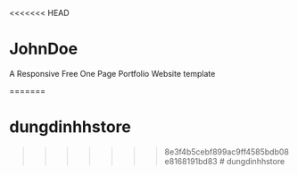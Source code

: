 <<<<<<< HEAD
# JohnDoe
A Responsive Free One Page Portfolio Website template




=======
# dungdinhhstore
>>>>>>> 8e3f4b5cebf899ac9ff4585bdb08e8168191bd83
#   d u n g d i n h h s t o r e  
 